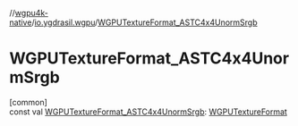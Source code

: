 //[wgpu4k-native](../../index.md)/[io.ygdrasil.wgpu](index.md)/[WGPUTextureFormat_ASTC4x4UnormSrgb](-w-g-p-u-texture-format_-a-s-t-c4x4-unorm-srgb.md)

# WGPUTextureFormat_ASTC4x4UnormSrgb

[common]\
const val [WGPUTextureFormat_ASTC4x4UnormSrgb](-w-g-p-u-texture-format_-a-s-t-c4x4-unorm-srgb.md): [WGPUTextureFormat](-w-g-p-u-texture-format/index.md)